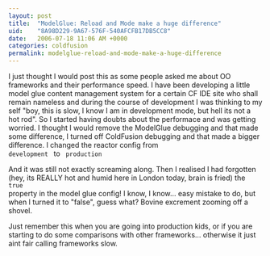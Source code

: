 ```yaml
---
layout: post
title:  "ModelGlue: Reload and Mode make a huge difference"
uid:	"8A98D229-9A67-576F-540AFCFB17DB5CC8"
date:   2006-07-18 11:06 AM +0000
categories: coldfusion
permalink: modelglue-reload-and-mode-make-a-huge-difference
---
```

I just thought I would post this as some people asked me about OO frameworks and their performance speed. I have been developing a little model glue content management system for a certain CF IDE site who shall remain nameless and during the course of development I was thinking to my self "boy, this is slow, I know I am in development mode, but hell its not a hot rod". So I started having doubts about the performace and was getting worried. I thought I would remove the ModelGlue debugging and that made some difference, I turned off ColdFusion debugging and that made a bigger difference. I changed the reactor config from 
<code>
<property name="mode"><value>development</value></property>
</code>
to
<code>
<property name="mode"><value>production</value></property>
</code>

And it was still not exactly screaming along. Then I realised I had forgotten (hey, its REALLY hot and humid here in London today, brain is fried) the 
<code>
<property name="reload"><value>true</value></property>
</code>
property in the model glue config! I know, I know... easy mistake to do, but when I turned it to "false", guess what? Bovine excrement zooming off a shovel.

Just remember this when you are going into production kids, or if you are starting to do some comparisons with other frameworks... otherwise it just aint fair calling frameworks slow.